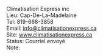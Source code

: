 Climatisation Express inc  
Lieu: Cap-De-La-Madelaine  
Tel: 819-668-3858  
Email: info@climatisationexpress.ca  
Site: www.climatisationexpress.ca  
Status: Courriel envoyé  
Note:  
